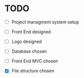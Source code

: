 TODO
====

- [ ] Project managment system setup


- [ ] Front End designed
- [ ] Logo designed


- [ ] Database chosen
- [ ] Front End MVC chosen
- [x] File structure chosen